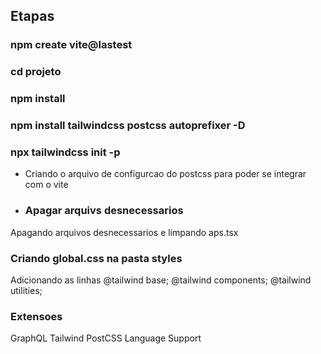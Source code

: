 ## Etapas

### npm create vite@lastest

### cd projeto

### npm install

### npm install tailwindcss postcss autoprefixer -D

### npx tailwindcss init -p
- Criando o arquivo de configurcao do postcss
para poder se integrar com o vite

- ### Apagar arquivs desnecessarios
Apagando arquivos desnecessarios e limpando
aps.tsx

### Criando global.css na pasta styles
Adicionando as linhas
@tailwind base;
@tailwind components;
@tailwind utilities;

### Extensoes
GraphQL
Tailwind
PostCSS Language Support
